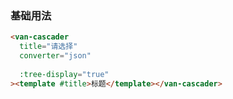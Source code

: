 ### 基础用法

```html
<van-cascader
  title="请选择"
  converter="json"
  
  :tree-display="true"
><template #title>标题</template></van-cascader>
```

